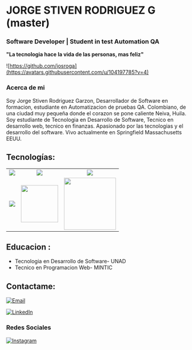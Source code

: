 #  JORGE STIVEN RODRIGUEZ G (master)
### Software Developer | Student in test Automation QA 
**"La tecnologia hace la vida de las personas, mas feliz"**

![https://github.com/josroga](https://avatars.githubusercontent.com/u/104197785?v=4)


### Acerca de mi
Soy Jorge Stiven Rodriguez Garzon, Desarrollador de Software en formacion, estudiante en Automatizacion de pruebas QA.
Colombiano, de una ciudad muy pequeña donde el corazon se pone caliente Neiva, Huila. 
Soy estudiante de Tecnologia en Desarrollo de Software, Tecnico en desarrollo web, tecnico en finanzas.
Apasionado por las tecnologias y el desarrollo del software.
Vivo actualmente en Springfield Massachusetts EEUU.


>
## Tecnologías:


<table style="width:100%">
<tr>
<td>
<a= hef="https://desarrolloweb.com/articulos/que-es-html.html">
<center><img src="https://cdn-icons-png.flaticon.com/128/919/919827.png">
</a>
</td>
<td>
<a= hef="https://developer.mozilla.org/es/docs/Learn/CSS/First_steps/What_is_CSS">
<center><img text-aling src="https://cdn-icons-png.flaticon.com/128/5968/5968242.png">
</a>
</td>
<td>
<a= hef="https://www.java.com/es/download/help/whatis_java.html">
<center><img src="https://cdn-icons-png.flaticon.com/128/5968/5968282.png">
</a>
</td>
</tr>
<tr>
<td>
<a href="https://developer.mozilla.org/es/docs/Learn/JavaScript/First_steps/What_is_JavaScript">
<center><img src="https://cdn-icons-png.flaticon.com/128/5968/5968292.png">
</a>
</td>
<td>
<a href="https://www.postgresql.org/">
<center><img src="https://upload.wikimedia.org/wikipedia/commons/thumb/2/29/Postgresql_elephant.svg/1985px-Postgresql_elephant.svg.png"width = 100 >
</a>
</td>
<td>
<a href="https://spring.io/projects/spring-boot">
<center><img src="https://miro.medium.com/v2/resize:fit:1400/1*aXe6MaOyhdIP5WqdPHhSFw.png"width = 140 >
</a>
</td>
</tr>
</table>



## Educacion :

* Tecnologia en Desarrollo de Software- UNAD
* Tecnico en Programacion Web- MINTIC


## Contactame:


[![Email](https://img.shields.io/badge/josroga1@gmail.com-email_personal-D14836?style=for-the-badge&logo=gmail&logoColor=white&labelColor=101010)](mailto:josroga1@gmail.com.com)

[![LinkedIn](https://img.shields.io/badge/LinkedIn-Jorge_Stiven_Rodriguez_Garzon-0077B5?style=for-the-badge&logo=linkedin&logoColor=white&labelColor=101010)](https://[www.linkedin.com/in/braismoure](https://www.linkedin.com/in/jorge-stiven-rodriguez/))

### Redes Sociales
[![Instagram](https://img.shields.io/badge/Instagram-@jorgestrodriguez-E4405F?style=for-the-badge&logo=instagram&logoColor=white&labelColor=101010)](https://www.instagram.com/jorgestrodriguez/?hl=es)
